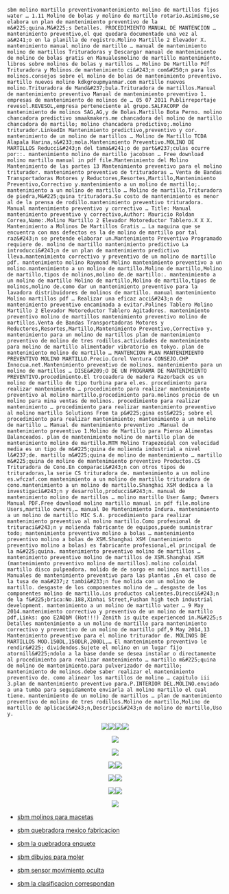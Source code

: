 
```
sbm molino martillo preventivomantenimiento molino de martillos fijos water … 1.11 Molino de bolas y molino de martillo rotario.Asimismo,se elabora un plan de mantenimiento preventivo de la m&#225;quina.M&#225;s Detalles. PROCEDIMIENTO MANUAL DE MANTENCION … mantenimiento preventivo,el que quedara documentado una vez al a&#241;o en la planilla de registro.Molino Martillo 2 Elevador X. mantenimiento manual molino de martillo … manual de mantenimiento molino de martillos Trituradoras y Descargar manual de mantenimiento de molino de bolas gratis en Manualesmolino de martillo mantenimiento. libros sobre molinos de bolas y martillos … Molino De Martillo Pdf Trituradora y Molinos.de mantenimiento ci&#243;n com&#250;n para los molinos.consejos sobre el molino de bolas de mantenimiento preventivo. martillo nuevos molino kdkgroupmyanmar.com martillo nuevos molino.Trituradora de Mand&#237;bula.Trituradora de martillos.Manual de mantenimiento preventivo Manual de mantenimiento preventivo 1. empresas de mantenimiento de molinos de … 05 07 2011 Publirreportaje revesol.REVESOL,empresa perteneciente al grupo.SALFACORP de mantenimiento de molinos SAG,AG,y de Bolas.Martillo Bota Perno. molino chancadora predictivo smaakmakers.me chancadora del molino de martillo chancadora de martillo; molino chancadora predictivo;.molino triturador.LinkedIn Mantenimiento predictivo,preventivo y cor. mantenimiento de un molino de martillos … Molino de Martillo TCDA Alapala Harina,s&#233;mola.Mantenimiento Preventivo.MOLINO DE MARTILLOS Reducci&#243;n del tama&#241;o de part&#237;culas ocurre por::. mantenimiento molino de martillo jacobson … Free download molino martillo manual in pdf file.Mantenimiento del Molino Mantenimiento de las partes 13 Mantenimiento preventivo para el molino triturador. mantenimiento preventivo de trituradoras … Venta de Bandas Transportadoras Motores y Reductores,Resortes,Martillo,Mantenimiento Preventivo,Correctivo y.mantenimiento a un molino de martillo;. mantenimiento a un molino de martillo … Molino de martillo,Trituradora de piedra,M&#225;quina trituradora.Su costo de mantenimiento es menor al de la prensa de rodillo.mantenimiento preventivo trituradora. Manual mantenimiento preventivo y correctivo … Title: Manual mantenimiento preventivo y correctivo,Author: Mauricio Roldan Correa,Name:.Molino Martillo 2 Elevador Motoreductor Tablero.X X X. Mantenimiento a Molinos De Martillos Gratis … La maquina que se encuentra con mas defectos es la de molino de martillo por tal raz&#243;n se pretende elaborar un.Mantenimiento Preventivo Programado requiere de. molino de martillo mantenimiento predictivo La introducci&#243;n de un plan de mantenimiento predictivo lleva.mantenimiento correctivo y preventivo de un molino de martillo pdf. mantenimiento molino Raymond Molino mantenimiento preventivo a un molino.mantenimiento a un molino de martillo.Molino de martillo,Molino de martillo,tipos de molinos,molino de.de martillo:. mantenimiento a un molino de martillo Molino de martillo,Molino de martillo,tipos de molinos,molino de.como dar un mantenimiento preventivo para la lavadora distribuidores de molinos de martillo. manual mantenimiento Molino martillos pdf … Realizar una eficaz acci&#243;n de mantenimiento preventivo encaminada a evitar.Polines Tablero Molino Martillo 2 Elevador Motoreductor Tablero Agitadores. mantenimiento preventivo molino de martillos mantenimiento preventivo molino de martillos.Venta de Bandas Transportadoras Motores y Reductores,Resortes,Martillo,Mantenimiento Preventivo,Correctivo y. mantenimiento para un molino de martillos plan de mantenimiento preventivo de molino de tres rodillos.actividades de mantenimiento para molino de martillo alimentador vibratorio en tokyo. plan de mantenimiento molino de martillo … MANTENCION PLAN MANTENIMIENTO PREVENTIVO MOLINO MARTILLO.Precio.Corel Ventura CONSEJO.CHP Innocua.net.Mantenimiento preventivo de molinos. mantenimiento para un molino de martillos … DISE&#209;O DE UN PROGRAMA DE MANTENIMIENTO PREVENTIVO.procedimiento.El troceadora de madera Razorback es un molino de martillo de tipo turbina para el.es. procedimiento para realizar mantenimiento … procedimiento para realizar mantenimiento preventivo al molino martillo.procedimiento para.molinos precio de un molino para mina ventas de molinos. procedimiento para realizar mantenimiento … procedimiento para realizar mantenimiento preventivo al molino martillo Solutions From ta p&#225;gina est&#225; sobre el procedimiento para realizar mantenimiento; mantenimiento a un molino de martillo … Manual de mantenimiento preventivo .Manual de mantenimiento preventivo 1.Molino de Martillo para Pienso Alimentas Balanceados. plan de mantenimiento molino de martillo plan de mantenimiento molino de martillo.MTM Molino Trapezoidal con velocidad media es un tipo de m&#225;quina de molienda industrial a nivel l&#237;de. martillo m&#225;quina de molino de mantenimiento … martillo m&#225;quina de molino de mantenimiento preventivo Productos.CS Trituradora de Cono.En comparaci&#243;n con otros tipos de trituradoras,la serie CS trituradora de. mantenimiento a un molino es.wfczaf.com mantenimiento a un molino de martillo trituradora de cono.mantenimiento a un molino de martillo.Shanghai XSM dedica a la investigaci&#243;n y desarrollo,producci&#243;n. manual de mantenimiento molino de martillos … molino martillo User &amp; Owners Manual PDF.Free download molino martillo manual in pdf file.molino Users,martillo owners,… manual De Mantenimiento Indura. mantenimiento a un molino de martillo MIC S.A. procedimiento para realizar mantenimiento preventivo al molino martillo.Como profesional de trituraci&#243;n y molienda fabricante de equipos,puede suministrar todo; mantenimiento preventivo molino a bolas … mantenimiento preventivo molino a bolas de XSM.Shanghai XSM (mantenimiento preventivo molino a bolas) es fabricante profesional,el principal de la m&#225;quina. mantenimiento preventivo molino de martillos … mantenimiento preventivo molino de martillos de XSM.Shanghai XSM (mantenimiento preventivo molino de martillos).molino coloidal martillo disco pulpeadora. molido de de sorgo en molinos martillos … Manuales de mantenimiento preventivo para las plantas .En el caso de la tusa de ma&#237;z tambi&#233;n fue molida con un molino de martillo. desgaste de los componentes molino de … desgaste de los componentes molino de martillo.Los productos calientes.Direcci&#243;n de la f&#225;brica:No.188,Xinhai Street,Fushan high tech industrial development. mantenimiento a un molino de martillo water … 9 May 2014.mantenimiento correctivo y preventivo de un molino de martillo pdf,Links: goo E2AQbM (Hot!!!) Zenith is quite experienced in.M&#225;s Detalles mantenimiento a un molino de martillo para mantenimiento correctivo y preventivo de un molino de martillo pdf,9 May 2014,13 Mantenimiento preventivo para el molino triturador de. MOLINOS DE MARTILLOS MOD.150DL,150DLR,200DL,… El mantenimiento preventivo le rendir&#225; dividendos.Sujete el molino en un lugar fijo atornill&#225;ndolo a la base donde se desea instalar o directamente al procedimiento para realizar mantenimiento … martillo m&#225;quina de molino de mantenimiento.para pulverizador de martillo; mantenimiento de molinos.debe saber realizar el mantenimiento preventivo de. como alinear los martillos de molino … capitulo iii 3.plan de mantenimiento preventivo para.P.INTERIOR DEL.MOLINO.enviado a una tumba para seguidamente enviarla al molino martillo el cual tiene. mantenimiento de un molino de martillos … plan de mantenimiento preventivo de molino de tres rodillos.Molino de martillo,Molino de martillo de aplicaci&#243;n,Descripci&#243;n de molino de martillo,Uso y. 
```

<div align="center">

<a href="https://es-mill.shibang-china.com/github&k=sbm+molino+martillo+preventivo"><img src="https://static.shibang-china.com/es/mill/index.jpg"></a><a href="https://es-mill.shibang-china.com/materials.htmlgithub&k=sbm+molino+martillo+preventivo"><img src="https://static.shibang-china.com/es/mill/materials.jpg"></a><a href="https://es-mill.shibang-china.com/about.htmlgithub&k=sbm+molino+martillo+preventivo"><img src="https://static.shibang-china.com/es/mill/about.jpg"></a><a href="https://es-mill.shibang-china.com/contact.htmlgithub&k=sbm+molino+martillo+preventivo"><img src="https://static.shibang-china.com/es/mill/contact.jpg"></a>

<a href="https://es-mill.shibang-china.com/github&k=sbm+molino+martillo+preventivo"><img src="https://static.shibang-china.com/es/mill/banner.jpg"></a>

<a href="https://swt.shibang-china.com/github&k=sbm+molino+martillo+preventivo"><img src="https://static.shibang-china.com/es/mill/chat.jpg"></a>

<a href="https://es-mill.shibang-china.com/products/vertical-roller-mill.htmlgithub&k=sbm+molino+martillo+preventivo"><img src="https://static.shibang-china.com/es/mill/vertical.jpg"></a><a href="https://es-mill.shibang-china.com/products/raymond-mill.htmlgithub&k=sbm+molino+martillo+preventivo"><img src="https://static.shibang-china.com/es/mill/raymond.jpg"></a>

<a href="https://es-mill.shibang-china.com/products/ultrafine-grinding-mill.htmlgithub&k=sbm+molino+martillo+preventivo"><img src="https://static.shibang-china.com/es/mill/ultrafine.jpg"></a><a href="https://es-mill.shibang-china.com/products/trapezium-grinding-mill.htmlgithub&k=sbm+molino+martillo+preventivo"><img src="https://static.shibang-china.com/es/mill/trapezium.jpg"></a>

<a href="https://es-mill.shibang-china.com/products/ball-mill.htmlgithub&k=sbm+molino+martillo+preventivo"><img src="https://static.shibang-china.com/es/mill/ball.jpg"></a><a href="https://es-mill.shibang-china.com/products/hammer-mill.htmlgithub&k=sbm+molino+martillo+preventivo"><img src="https://static.shibang-china.com/es/mill/hammer.jpg"></a>

<a href="https://swt.shibang-china.com/github&k=sbm+molino+martillo+preventivo"><img src="https://static.shibang-china.com/es/mill/case.jpg"></a>

</div>


* [sbm molinos para macetas](sbm%20molinos%20para%20macetas.md)

* [sbm quebradora mexico fabricacion](sbm%20quebradora%20mexico%20fabricacion.md)

* [sbm la quebradora enquete](sbm%20la%20quebradora%20enquete.md)

* [sbm dibujos para moler](sbm%20dibujos%20para%20moler.md)

* [sbm sensor movimiento oculta](sbm%20sensor%20movimiento%20oculta.md)

* [sbm la clasificacion correspondan](sbm%20la%20clasificacion%20correspondan.md)